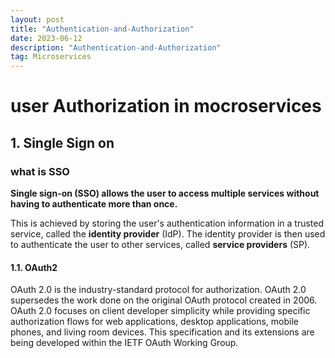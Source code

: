 ```yaml
---
layout: post
title: "Authentication-and-Authorization"
date: 2023-06-12
description: "Authentication-and-Authorization"
tag: Microservices
---
```


# user Authorization in mocroservices

## 1. Single Sign on

### what is SSO

**Single sign-on (SSO) allows the user to access multiple services without having to authenticate more than once.**

This is achieved by storing the user's authentication information in a trusted service, called the **identity provider** (IdP). The identity provider is then used to authenticate the user to other services, called **service providers** (SP).

#### 1.1. OAuth2

OAuth 2.0 is the industry-standard protocol for authorization. OAuth 2.0 supersedes the work done on the original OAuth protocol created in 2006. OAuth 2.0 focuses on client developer simplicity while providing specific authorization flows for web applications, desktop applications, mobile phones, and living room devices. This specification and its extensions are being developed within the IETF OAuth Working Group.
